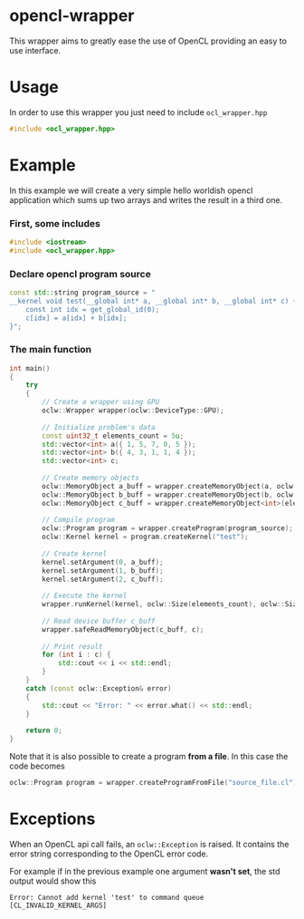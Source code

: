 # opencl-wrapper

This wrapper aims to greatly ease the use of OpenCL providing an easy to use interface.

# Usage

In order to use this wrapper you just need to include `ocl_wrapper.hpp`

```cpp
#include <ocl_wrapper.hpp>
```

# Example
In this example we will create a very simple hello worldish opencl application which sums up two arrays and writes the result in a third one.

### First, some includes
```cpp
#include <iostream>
#include <ocl_wrapper.hpp>
```

### Declare opencl program source
```cpp
const std::string program_source = "                                    \
__kernel void test(__global int* a, __global int* b, __global int* c) { \
    const int idx = get_global_id(0);                                   \
    c[idx] = a[idx] + b[idx];                                           \
}";
```

### The main function
```cpp
int main()
{
    try
    {
        // Create a wrapper using GPU
        oclw::Wrapper wrapper(oclw::DeviceType::GPU);
        
        // Initialize problem's data
        const uint32_t elements_count = 5u;
        std::vector<int> a({ 1, 5, 7, 0, 5 });
        std::vector<int> b({ 4, 3, 1, 1, 4 });
        std::vector<int> c;
        
        // Create memory objects
        oclw::MemoryObject a_buff = wrapper.createMemoryObject(a, oclw::ReadOnly | oclw::CopyHostPtr);
        oclw::MemoryObject b_buff = wrapper.createMemoryObject(b, oclw::ReadOnly | oclw::CopyHostPtr);
        oclw::MemoryObject c_buff = wrapper.createMemoryObject<int>(elements_count, oclw::WriteOnly);
        
        // Compile program
        oclw::Program program = wrapper.createProgram(program_source);
        oclw::Kernel kernel = program.createKernel("test");
        
        // Create kernel
        kernel.setArgument(0, a_buff);
        kernel.setArgument(1, b_buff);
        kernel.setArgument(2, c_buff);
        
        // Execute the kernel
        wrapper.runKernel(kernel, oclw::Size(elements_count), oclw::Size(1u));
       
        // Read device buffer c_buff
        wrapper.safeReadMemoryObject(c_buff, c);
        
        // Print result
        for (int i : c) {
            std::cout << i << std::endl;
        }
    }
    catch (const oclw::Exception& error)
    {
        std::cout << "Error: " << error.what() << std::endl;
    }
    
    return 0;
}
```

Note that it is also possible to create a program **from a file**. In this case the code becomes
```cpp
oclw::Program program = wrapper.createProgramFromFile("source_file.cl");
```

# Exceptions
When an OpenCL api call fails, an `oclw::Exception` is raised. It contains the error string corresponding to the OpenCL error code.

For example if in the previous example one argument **wasn't set**, the std output would show this
```
Error: Cannot add kernel 'test' to command queue [CL_INVALID_KERNEL_ARGS]
```
